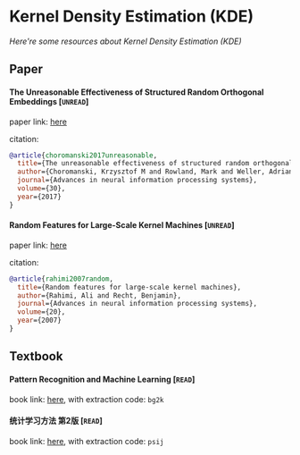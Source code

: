 # Kernel Density Estimation (KDE)
*Here're some resources about Kernel Density Estimation (KDE)*

## Paper

#### The Unreasonable Effectiveness of Structured Random Orthogonal Embeddings [`UNREAD`]

paper link: [here](https://proceedings.neurips.cc/paper/2017/file/bf8229696f7a3bb4700cfddef19fa23f-Paper.pdf)

citation:
```bibtex
@article{choromanski2017unreasonable,
  title={The unreasonable effectiveness of structured random orthogonal embeddings},
  author={Choromanski, Krzysztof M and Rowland, Mark and Weller, Adrian},
  journal={Advances in neural information processing systems},
  volume={30},
  year={2017}
}
```



#### Random Features for Large-Scale Kernel Machines [`UNREAD`]

paper link: [here](https://proceedings.neurips.cc/paper/2007/file/013a006f03dbc5392effeb8f18fda755-Paper.pdf)

citation:
```bibtex
@article{rahimi2007random,
  title={Random features for large-scale kernel machines},
  author={Rahimi, Ali and Recht, Benjamin},
  journal={Advances in neural information processing systems},
  volume={20},
  year={2007}
}
```

## Textbook

#### Pattern Recognition and Machine Learning [`READ`]

book link: [here](https://pan.baidu.com/s/1lU9aA6l0f5tDah7r1FwHSA), with extraction code: `bg2k`


#### 统计学习方法 第2版 [`READ`]

book link: [here](https://pan.baidu.com/s/1oh6ygaSucDkNBfLDcNemWw), with extraction code: `psij`